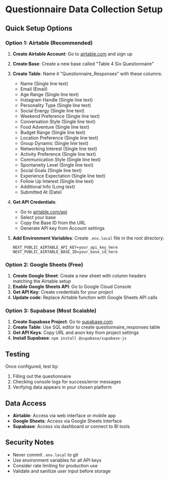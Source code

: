 # Questionnaire Data Collection Setup

## Quick Setup Options

### Option 1: Airtable (Recommended)

1. **Create Airtable Account**: Go to [airtable.com](https://airtable.com) and sign up
2. **Create Base**: Create a new base called "Table 4 Six Questionnaire"
3. **Create Table**: Name it "Questionnaire_Responses" with these columns:
   - Name (Single line text)
   - Email (Email)
   - Age Range (Single line text)
   - Instagram Handle (Single line text)
   - Personality Type (Single line text)
   - Social Energy (Single line text)
   - Weekend Preference (Single line text)
   - Conversation Style (Single line text)
   - Food Adventure (Single line text)
   - Budget Range (Single line text)
   - Location Preference (Single line text)
   - Group Dynamic (Single line text)
   - Networking Interest (Single line text)
   - Activity Preference (Single line text)
   - Communication Style (Single line text)
   - Spontaneity Level (Single line text)
   - Social Goals (Single line text)
   - Experience Expectation (Single line text)
   - Follow Up Interest (Single line text)
   - Additional Info (Long text)
   - Submitted At (Date)

4. **Get API Credentials**:
   - Go to [airtable.com/api](https://airtable.com/api)
   - Select your base
   - Copy the Base ID from the URL
   - Generate API key from Account settings

5. **Add Environment Variables**:
   Create `.env.local` file in the root directory:
   ```
   NEXT_PUBLIC_AIRTABLE_API_KEY=your_api_key_here
   NEXT_PUBLIC_AIRTABLE_BASE_ID=your_base_id_here
   ```

### Option 2: Google Sheets (Free)

1. **Create Google Sheet**: Create a new sheet with column headers matching the Airtable setup
2. **Enable Google Sheets API**: Go to Google Cloud Console
3. **Get API Key**: Create credentials for your project
4. **Update code**: Replace Airtable function with Google Sheets API calls

### Option 3: Supabase (Most Scalable)

1. **Create Supabase Project**: Go to [supabase.com](https://supabase.com)
2. **Create Table**: Use SQL editor to create questionnaire_responses table
3. **Get API Keys**: Copy URL and anon key from project settings
4. **Install Supabase**: `npm install @supabase/supabase-js`

## Testing

Once configured, test by:
1. Filling out the questionnaire
2. Checking console logs for success/error messages
3. Verifying data appears in your chosen platform

## Data Access

- **Airtable**: Access via web interface or mobile app
- **Google Sheets**: Access via Google Sheets interface
- **Supabase**: Access via dashboard or connect to BI tools

## Security Notes

- Never commit `.env.local` to git
- Use environment variables for all API keys
- Consider rate limiting for production use
- Validate and sanitize user input before storage 